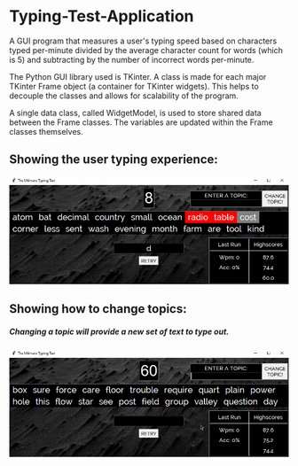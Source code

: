 # Typing-Test-Application

A GUI program that measures a user's typing speed based on characters typed per-minute divided by 
the average character count for words (which is 5) and subtracting by the number of incorrect words per-minute.

The Python GUI library used is TKinter. A class is made for each major TKinter Frame object (a container for TKinter widgets). 
This helps to decouple the classes and allows for scalability of the program. 

A single data class, called WidgetModel, is used to store shared data between the Frame classes. The variables are updated
within the Frame classes themselves. 

## Showing the user typing experience: 
![Typing-Test-Application](TypingTestRecording.gif)


## Showing how to change topics: 
##### Changing a topic will provide a new set of text to type out.
![Typing-Test-Application](TypingTestRecording2.gif)

